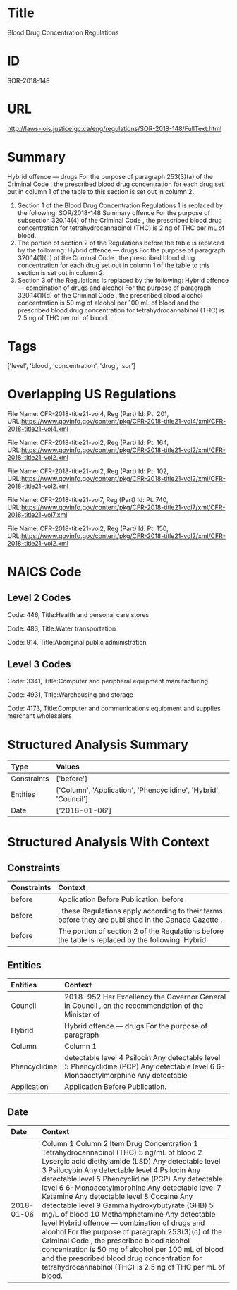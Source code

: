 # Title
Blood Drug Concentration Regulations


# ID
SOR-2018-148

# URL
http://laws-lois.justice.gc.ca/eng/regulations/SOR-2018-148/FullText.html


# Summary
Hybrid offence — drugs For the purpose of paragraph 253(3)(a) of the  Criminal Code , the prescribed blood drug concentration for each drug set out in column 1 of the table to this section is set out in column 2.
1. Section 1 of the  Blood Drug Concentration Regulations 1  is replaced by the following: SOR/2018-148 Summary offence For the purpose of subsection 320.14(4) of the  Criminal Code , the prescribed blood drug concentration for tetrahydrocannabinol (THC) is 2 ng of THC per mL of blood.
2. The portion of section 2 of the Regulations before the table is replaced by the following: Hybrid offence — drugs For the purpose of paragraph 320.14(1)(c) of the  Criminal Code , the prescribed blood drug concentration for each drug set out in column 1 of the table to this section is set out in column 2.
3. Section 3 of the Regulations is replaced by the following: Hybrid offence — combination of drugs and alcohol For the purpose of paragraph 320.14(1)(d) of the  Criminal Code , the prescribed blood alcohol concentration is 50 mg of alcohol per 100 mL of blood and the prescribed blood drug concentration for tetrahydrocannabinol (THC) is 2.5 ng of THC per mL of blood.


# Tags
['level', 'blood', 'concentration', 'drug', 'sor']


# Overlapping US Regulations
File Name: CFR-2018-title21-vol4, Reg (Part) Id: Pt. 201, URL:https://www.govinfo.gov/content/pkg/CFR-2018-title21-vol4/xml/CFR-2018-title21-vol4.xml

File Name: CFR-2018-title21-vol2, Reg (Part) Id: Pt. 164, URL:https://www.govinfo.gov/content/pkg/CFR-2018-title21-vol2/xml/CFR-2018-title21-vol2.xml

File Name: CFR-2018-title21-vol2, Reg (Part) Id: Pt. 102, URL:https://www.govinfo.gov/content/pkg/CFR-2018-title21-vol2/xml/CFR-2018-title21-vol2.xml

File Name: CFR-2018-title21-vol7, Reg (Part) Id: Pt. 740, URL:https://www.govinfo.gov/content/pkg/CFR-2018-title21-vol7/xml/CFR-2018-title21-vol7.xml

File Name: CFR-2018-title21-vol2, Reg (Part) Id: Pt. 150, URL:https://www.govinfo.gov/content/pkg/CFR-2018-title21-vol2/xml/CFR-2018-title21-vol2.xml




# NAICS Code
## Level 2 Codes
Code: 446, Title:Health and personal care stores

Code: 483, Title:Water transportation

Code: 914, Title:Aboriginal public administration




## Level 3 Codes
Code: 3341, Title:Computer and peripheral equipment manufacturing

Code: 4931, Title:Warehousing and storage

Code: 4173, Title:Computer and communications equipment and supplies merchant wholesalers







# Structured Analysis Summary
| Type        | Values                                                          |
|:------------|:----------------------------------------------------------------|
| Constraints | ['before']                                                      |
| Entities    | ['Column', 'Application', 'Phencyclidine', 'Hybrid', 'Council'] |
| Date        | ['2018-01-06']                                                  |


# Structured Analysis With Context
 


## Constraints
| Constraints   | Context                                                                                                |
|:--------------|:-------------------------------------------------------------------------------------------------------|
| before        | Application Before Publication. before                                                                 |
| before        | , these Regulations apply according to their terms before  they are published in the  Canada Gazette . |
| before        | The portion of section 2 of the Regulations  before the table is replaced by the following: Hybrid     |


## Entities
| Entities      | Context                                                                                                                           |
|:--------------|:----------------------------------------------------------------------------------------------------------------------------------|
| Council       | 2018-952 Her Excellency the Governor General in  Council , on the recommendation of the Minister of                               |
| Hybrid        | Hybrid offence — drugs For the purpose of paragraph                                                                               |
| Column        | Column  1                                                                                                                         |
| Phencyclidine | detectable level 4 Psilocin Any detectable level 5 Phencyclidine (PCP) Any detectable level 6 6-Monoacetylmorphine Any detectable |
| Application   | Application  Before Publication.                                                                                                  |


## Date
| Date       | Context                                                                                                                                                                                                                                                                                                                                                                                                                                                                                                                                                                                                                                                                                                                                                                        |
|:-----------|:-------------------------------------------------------------------------------------------------------------------------------------------------------------------------------------------------------------------------------------------------------------------------------------------------------------------------------------------------------------------------------------------------------------------------------------------------------------------------------------------------------------------------------------------------------------------------------------------------------------------------------------------------------------------------------------------------------------------------------------------------------------------------------|
| 2018-01-06 | Column 1 Column 2 Item Drug Concentration 1 Tetrahydrocannabinol (THC) 5 ng/mL of blood 2 Lysergic acid diethylamide (LSD) Any detectable level 3 Psilocybin Any detectable level 4 Psilocin Any detectable level 5 Phencyclidine (PCP) Any detectable level 6 6-Monoacetylmorphine Any detectable level 7 Ketamine Any detectable level 8 Cocaine Any detectable level 9 Gamma hydroxybutyrate (GHB) 5 mg/L of blood 10 Methamphetamine Any detectable level Hybrid offence — combination of drugs and alcohol For the purpose of paragraph 253(3)(c) of the  Criminal Code , the prescribed blood alcohol concentration is 50 mg of alcohol per 100 mL of blood and the prescribed blood drug concentration for tetrahydrocannabinol (THC) is 2.5 ng of THC per mL of blood. |


